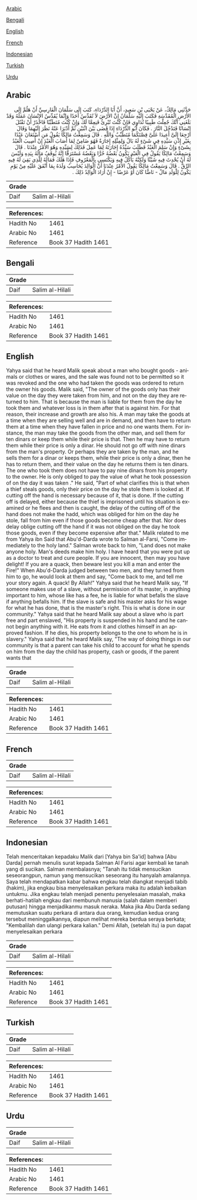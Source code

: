 [Arabic](#arabic)

[Bengali](#bengali)

[English](#english)

[French](#french)

[Indonesian](#indonesian)

[Turkish](#turkish)

[Urdu](#urdu)

## Arabic


<div dir="rtl" lang="ar" style={{fontSize:'larger',backgroundColor:'#f8f9fa',padding:20}}>
حَدَّثَنِي مَالِكٌ، عَنْ يَحْيَى بْنِ سَعِيدٍ، أَنَّ أَبَا الدَّرْدَاءِ، كَتَبَ إِلَى سَلْمَانَ الْفَارِسِيِّ أَنْ هَلُمَّ إِلَى الأَرْضِ الْمُقَدَّسَةِ فَكَتَبَ إِلَيْهِ سَلْمَانُ إِنَّ الأَرْضَ لاَ تُقَدِّسُ أَحَدًا وَإِنَّمَا يُقَدِّسُ الإِنْسَانَ عَمَلُهُ وَقَدْ بَلَغَنِي أَنَّكَ جُعِلْتَ طَبِيبًا تُدَاوِي فَإِنْ كُنْتَ تُبْرِئُ فَنِعِمَّا لَكَ وَإِنْ كُنْتَ مُتَطَبِّبًا فَاحْذَرْ أَنْ تَقْتُلَ إِنْسَانًا فَتَدْخُلَ النَّارَ ‏.‏ فَكَانَ أَبُو الدَّرْدَاءِ إِذَا قَضَى بَيْنَ اثْنَيْنِ ثُمَّ أَدْبَرَا عَنْهُ نَظَرَ إِلَيْهِمَا وَقَالَ ارْجِعَا إِلَىَّ أَعِيدَا عَلَىَّ قِصَّتَكُمَا مُتَطَبِّبٌ وَاللَّهِ ‏.‏ قَالَ وَسَمِعْتُ مَالِكًا يَقُولُ مَنِ اسْتَعَانَ عَبْدًا بِغَيْرِ إِذْنِ سَيِّدِهِ فِي شَىْءٍ لَهُ بَالٌ وَلِمِثْلِهِ إِجَارَةٌ فَهُوَ ضَامِنٌ لِمَا أَصَابَ الْعَبْدَ إِنْ أُصِيبَ الْعَبْدُ بِشَىْءٍ وَإِنْ سَلِمَ الْعَبْدُ فَطَلَبَ سَيِّدُهُ إِجَارَتَهُ لِمَا عَمِلَ فَذَلِكَ لِسَيِّدِهِ وَهُوَ الأَمْرُ عِنْدَنَا ‏.‏ قَالَ وَسَمِعْتُ مَالِكًا يَقُولُ فِي الْعَبْدِ يَكُونُ بَعْضُهُ حُرًّا وَبَعْضُهُ مُسْتَرَقًّا إِنَّهُ يُوقَفُ مَالُهُ بِيَدِهِ وَلَيْسَ لَهُ أَنْ يُحْدِثَ فِيهِ شَيْئًا وَلَكِنَّهُ يَأْكُلُ فِيهِ وَيَكْتَسِي بِالْمَعْرُوفِ فَإِذَا هَلَكَ فَمَالُهُ لِلَّذِي بَقِيَ لَهُ فِيهِ الرِّقُّ ‏.‏ قَالَ وَسَمِعْتُ مَالِكًا يَقُولُ الأَمْرُ عِنْدَنَا أَنَّ الْوَالِدَ يُحَاسِبُ وَلَدَهُ بِمَا أَنْفَقَ عَلَيْهِ مِنْ يَوْمِ يَكُونُ لِلْوَلَدِ مَالٌ - نَاضًّا كَانَ أَوْ عَرْضًا - إِنْ أَرَادَ الْوَالِدُ ذَلِكَ ‏.‏
</div>
<div style={{backgroundColor:'#f8f9fa',padding:20, marginBottom: 10}}><table> <thead> <tr> <th>Grade</th> <th></th> </tr> </thead> <tbody> <tr><td>Daif</td><td>Salim al-Hilali</td></tr></tbody></table><table> <thead> <tr> <th>References:</th> <th></th> </tr> </thead> <tbody><tr><td>Hadith No</td><td>1461</td></tr><tr><td>Arabic No</td><td>1461</td></tr><tr><td>Reference</td><td>Book 37 Hadith 1461</td></tr></tbody></table></div>

## Bengali


<div dir="ltr" lang="bn" style={{fontSize:'larger',backgroundColor:'#f8f9fa',padding:20}}>

</div>
<div style={{backgroundColor:'#f8f9fa',padding:20, marginBottom: 10}}><table> <thead> <tr> <th>Grade</th> <th></th> </tr> </thead> <tbody> <tr><td>Daif</td><td>Salim al-Hilali</td></tr></tbody></table><table> <thead> <tr> <th>References:</th> <th></th> </tr> </thead> <tbody><tr><td>Hadith No</td><td>1461</td></tr><tr><td>Arabic No</td><td>1461</td></tr><tr><td>Reference</td><td>Book 37 Hadith 1461</td></tr></tbody></table></div>

## English


<div dir="ltr" lang="en" style={{fontSize:'larger',backgroundColor:'#f8f9fa',padding:20}}>
Yahya said that he heard Malik speak about a man who bought goods - animals or clothes or wares, and the sale was found not to be permitted so it was revoked and the one who had taken the goods was ordered to return the owner his goods. Malik said, "The owner of the goods only has their value on the day they were taken from him, and not on the day they are returned to him. That is because the man is liable for them from the day he took them and whatever loss is in them after that is against him. For that reason, their increase and growth are also his. A man may take the goods at a time when they are selling well and are in demand, and then have to return them at a time when they have fallen in price and no one wants them. For instance, the man may take the goods from the other man, and sell them for ten dinars or keep them while their price is that. Then he may have to return them while their price is only a dinar. He should not go off with nine dinars from the man's property. Or perhaps they are taken by the man, and he sells them for a dinar or keeps them, while their price is only a dinar, then he has to return them, and their value on the day he returns them is ten dinars. The one who took them does not have to pay nine dinars from his property to the owner. He is only obliged to pay the value of what he took possession of on the day it was taken ." He said, "Part of what clarifies this is that when a thief steals goods, only their price on the day he stole them is looked at. If cutting off the hand is necessary because of it, that is done. If the cutting off is delayed, either because the thief is imprisoned until his situation is examined or he flees and then is caught, the delay of the cutting off of the hand does not make the hadd, which was obliged for him on the day he stole, fall from him even if those goods become cheap after that. Nor does delay oblige cutting off the hand if it was not obliged on the day he took those goods, even if they become expensive after that." Malik related to me from Yahya ibn Said that Abu'd-Darda wrote to Salman al-Farsi, "Come immediately to the holy land." Salman wrote back to him, "Land does not make anyone holy. Man's deeds make him holy. I have heard that you were put up as a doctor to treat and cure people. If you are innocent, then may you have delight! If you are a quack, then beware lest you kill a man and enter the Fire!" When Abu'd-Darda judged between two men, and they turned from him to go, he would look at them and say, "Come back to me, and tell me your story again. A quack! By Allah!" Yahya said that he heard Malik say, "If someone makes use of a slave, without permission of its master, in anything important to him, whose like has a fee, he is liable for what befalls the slave if anything befalls him. If the slave is safe and his master asks for his wage for what he has done, that is the master's right. This is what is done in our community." Yahya said that he heard Malik say about a slave who is part free and part enslaved, "His property is suspended in his hand and he cannot begin anything with it. He eats from it and clothes himself in an approved fashion. If he dies, his property belongs to the one to whom he is in slavery." Yahya said that he heard Malik say, "The way of doing things in our community is that a parent can take his child to account for what he spends on him from the day the child has property, cash or goods, if the parent wants that
</div>
<div style={{backgroundColor:'#f8f9fa',padding:20, marginBottom: 10}}><table> <thead> <tr> <th>Grade</th> <th></th> </tr> </thead> <tbody> <tr><td>Daif</td><td>Salim al-Hilali</td></tr></tbody></table><table> <thead> <tr> <th>References:</th> <th></th> </tr> </thead> <tbody><tr><td>Hadith No</td><td>1461</td></tr><tr><td>Arabic No</td><td>1461</td></tr><tr><td>Reference</td><td>Book 37 Hadith 1461</td></tr></tbody></table></div>

## French


<div dir="ltr" lang="fr" style={{fontSize:'larger',backgroundColor:'#f8f9fa',padding:20}}>

</div>
<div style={{backgroundColor:'#f8f9fa',padding:20, marginBottom: 10}}><table> <thead> <tr> <th>Grade</th> <th></th> </tr> </thead> <tbody> <tr><td>Daif</td><td>Salim al-Hilali</td></tr></tbody></table><table> <thead> <tr> <th>References:</th> <th></th> </tr> </thead> <tbody><tr><td>Hadith No</td><td>1461</td></tr><tr><td>Arabic No</td><td>1461</td></tr><tr><td>Reference</td><td>Book 37 Hadith 1461</td></tr></tbody></table></div>

## Indonesian


<div dir="ltr" lang="id" style={{fontSize:'larger',backgroundColor:'#f8f9fa',padding:20}}>
Telah menceritakan kepadaku Malik dari [Yahya bin Sa'id] bahwa [Abu Darda] pernah menulis surat kepada Salman Al Farisi agar kembali ke tanah yang di sucikan. Salman membalasnya; "Tanah itu tidak mensucikan seseorangpun, namun yang mensucikan seseorang itu hanyalah amalannya. Saya telah mendapatkan kabar bahwa engkau telah diangkat menjadi tabib (hakim), jika engkau bisa menyelesaikan perkara maka itu adalah kebaikan untukmu. Jika engkau telah menjadi penentu penyelesaian masalah, maka berhati-hatilah engkau dari membunuh manusia (salah dalam memberi putusan) hingga menjadikanmu masuk neraka. Maka jika Abu Darda sedang memutuskan suatu perkara di antara dua orang, kemudian kedua orang tersebut meninggalkannya, diapun melihat mereka berdua seraya berkata; "Kembalilah dan ulangi perkara kalian." Demi Allah, (setelah itu) ia pun dapat menyelesaikan perkara
</div>
<div style={{backgroundColor:'#f8f9fa',padding:20, marginBottom: 10}}><table> <thead> <tr> <th>Grade</th> <th></th> </tr> </thead> <tbody> <tr><td>Daif</td><td>Salim al-Hilali</td></tr></tbody></table><table> <thead> <tr> <th>References:</th> <th></th> </tr> </thead> <tbody><tr><td>Hadith No</td><td>1461</td></tr><tr><td>Arabic No</td><td>1461</td></tr><tr><td>Reference</td><td>Book 37 Hadith 1461</td></tr></tbody></table></div>

## Turkish


<div dir="ltr" lang="tr" style={{fontSize:'larger',backgroundColor:'#f8f9fa',padding:20}}>

</div>
<div style={{backgroundColor:'#f8f9fa',padding:20, marginBottom: 10}}><table> <thead> <tr> <th>Grade</th> <th></th> </tr> </thead> <tbody> <tr><td>Daif</td><td>Salim al-Hilali</td></tr></tbody></table><table> <thead> <tr> <th>References:</th> <th></th> </tr> </thead> <tbody><tr><td>Hadith No</td><td>1461</td></tr><tr><td>Arabic No</td><td>1461</td></tr><tr><td>Reference</td><td>Book 37 Hadith 1461</td></tr></tbody></table></div>

## Urdu


<div dir="rtl" lang="ur" style={{fontSize:'larger',backgroundColor:'#f8f9fa',padding:20}}>

</div>
<div style={{backgroundColor:'#f8f9fa',padding:20, marginBottom: 10}}><table> <thead> <tr> <th>Grade</th> <th></th> </tr> </thead> <tbody> <tr><td>Daif</td><td>Salim al-Hilali</td></tr></tbody></table><table> <thead> <tr> <th>References:</th> <th></th> </tr> </thead> <tbody><tr><td>Hadith No</td><td>1461</td></tr><tr><td>Arabic No</td><td>1461</td></tr><tr><td>Reference</td><td>Book 37 Hadith 1461</td></tr></tbody></table></div>